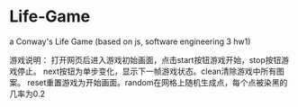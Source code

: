 # Life-Game
a Conway's Life Game (based on js, software engineering 3 hw1)

游戏说明：
打开网页后进入游戏初始画面，点击start按钮游戏开始，stop按钮游戏停止。
next按钮为单步变化，显示下一帧游戏状态。clean清除游戏中所有图案。
reset重置游戏为开始画面。random在网格上随机生成点，每个点被染黑的几率为0.2
